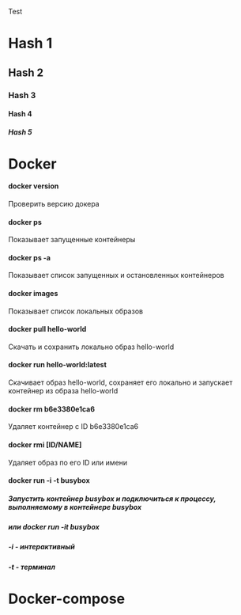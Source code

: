 Test
# Hash 1
## Hash 2
### Hash 3 
#### Hash 4
##### Hash 5

# Docker
#### docker version
Проверить версию докера
#### docker ps
Показывает запущенные контейнеры
#### docker ps -a
Показывает список запущенных и остановленных контейнеров
#### docker images
Показывает список локальных образов
#### docker pull hello-world
Скачать и сохранить локально образ hello-world
#### docker run hello-world:latest
Скачивает образ hello-world, сохраняет его локально и запускает контейнер из образа hello-world
#### docker rm b6e3380e1ca6
Удаляет контейнер с ID b6e3380e1ca6
#### docker rmi [ID/NAME]
Удаляет образ по его ID или имени

#### docker run -i -t busybox
##### Запустить контейнер busybox и подключиться к процессу, выполняемому в контейнере busybox 
##### или docker run -it busybox
##### -i - интерактивный
#####	-t - терминал


# Docker-compose